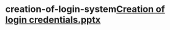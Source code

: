 # creation-of-login-system[Creation of login credentials.pptx](https://github.com/akhasharavind-20cs003/creation-of-login-system/files/6829346/Creation.of.login.credentials.pptx)
